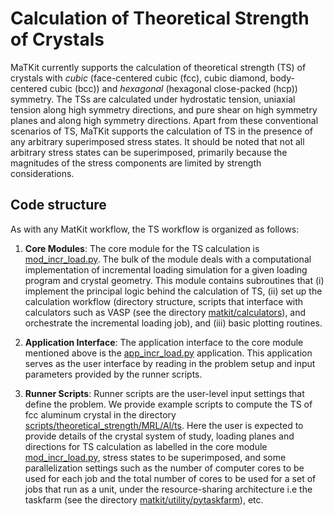 <p align="center">
    <h1><b>Calculation of Theoretical Strength of Crystals</b></h1>
</p>

MaTKit currently supports the calculation of theoretical strength (TS) of crystals with *cubic* (face-centered cubic (fcc), cubic diamond, body-centered cubic (bcc)) and *hexagonal* (hexagonal close-packed (hcp)) symmetry. The TSs are calculated under hydrostatic tension, uniaxial tension along high symmetry directions, and pure shear on high symmetry planes and along high symmetry directions. Apart from these conventional scenarios of TS, MaTKit supports the calculation of TS in the presence of any arbitrary superimposed stress states. It should be noted that not all arbitrary stress states can be superimposed, primarily because the magnitudes of the stress components are limited by strength considerations.
 
## Code structure
As with any MatKit workflow, the TS workflow is organized as follows:

1. **Core Modules**: The core module for the TS calculation is [mod_incr_load.py](../matkit/core/mod_incr_load.py). The bulk of the module deals with a computational implementation of incremental loading simulation for a given loading program and crystal geometry. This module contains subroutines that (i) implement the principal logic behind the calculation of TS, (ii) set up the calculation workflow (directory structure, scripts that interface with calculators such as VASP (see the directory [matkit/calculators](../matkit/calculators)), and orchestrate the incremental loading job), and (iii) basic plotting routines.

2. **Application Interface**: The application interface to the core module mentioned above is the [app_incr_load.py](../matkit/apps/app_incr_load.py) application. This application serves as the user interface by reading in the problem setup and input parameters provided by the runner scripts.

3. **Runner Scripts**: Runner scripts are the user-level input settings that define the problem. We provide example scripts to compute the TS of fcc aluminum crystal in the directory [scripts/theoretical_strength/MRL/Al/ts](../scripts/theoretical_strength/MRL/Al/ts). Here the user is expected to provide details of the crystal system of study, loading planes and directions for TS calculation as labelled in the core module [mod_incr_load.py](../matkit/core/mod_incr_load.py), stress states to be superimposed, and some parallelization settings such as the number of computer cores to be used for each job and the total number of cores to be used for a set of jobs that run as a unit, under the resource-sharing architecture i.e the taskfarm (see the directory [matkit/utility/pytaskfarm](../matkit/utility/pytaskfarm)), etc.
